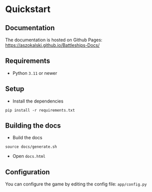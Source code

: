 # Quickstart

## Documentation
The documentation is hosted on Github Pages: https://aszokalski.github.io/Battleships-Docs/

## Requirements

- Python `3.11` or newer

## Setup

- Install the dependencies

```Sh
pip install -r requirements.txt
```

## Building the docs

- Build the docs

```Sh
source docs/generate.sh
```

- Open `docs.html`

## Configuration

You can configure the game by editing the config file: `app/config.py`
